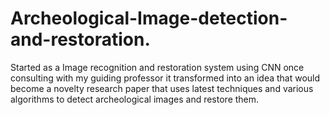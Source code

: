 # Archeological-Image-detection-and-restoration.
Started as a Image recognition and restoration system using CNN once consulting with my guiding professor it transformed into an idea that would become a novelty research paper that uses latest techniques and various algorithms to detect archeological images and restore them.
